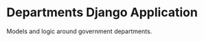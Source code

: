 Departments Django Application
==============================

Models and logic around government departments.

